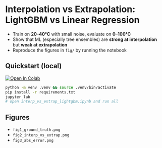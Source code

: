 # Interpolation vs Extrapolation: LightGBM vs Linear Regression

- Train on **20–40°C** with small noise, evaluate on **0–100°C**
- Show that ML (especially tree ensembles) are **strong at interpolation** but **weak at extrapolation**
- Reproduce the figures in `fig/` by running the notebook

## Quickstart (local)
[![Open In Colab](https://colab.research.google.com/assets/colab-badge.svg)](https://github.com/cSAS3/ml-interp-extrap-lightgbm/blob/main/interp_vs_extrap_lightgbm.ipynb)
```bash
python -m venv .venv && source .venv/bin/activate
pip install -r requirements.txt
jupyter lab
# open interp_vs_extrap_lightgbm.ipynb and run all
```

## Figures
- `fig1_ground_truth.png`
- `fig2_interp_vs_extrap.png`
- `fig3_abs_error.png`
